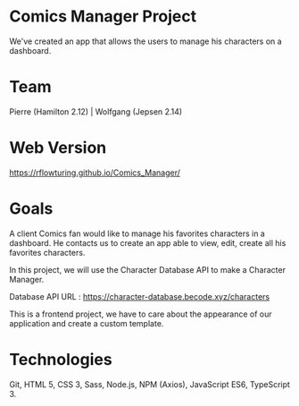 # Comics Manager Project

We've created an app that allows the users to manage his characters on a dashboard. 

# Team
Pierre (Hamilton 2.12) | Wolfgang (Jepsen 2.14)

# Web Version

https://rflowturing.github.io/Comics_Manager/

# Goals
A client Comics fan would like to manage his favorites characters in a dashboard. He contacts us to create an app able to view, edit, create all his favorites characters.

In this project, we will use the Character Database API to make a Character Manager.

Database API URL : https://character-database.becode.xyz/characters

This is a frontend project, we have to care about the appearance of our application and create a custom template.

# Technologies
Git,
HTML 5,
CSS 3,
Sass,
Node.js,
NPM (Axios),
JavaScript ES6,
TypeScript 3.
